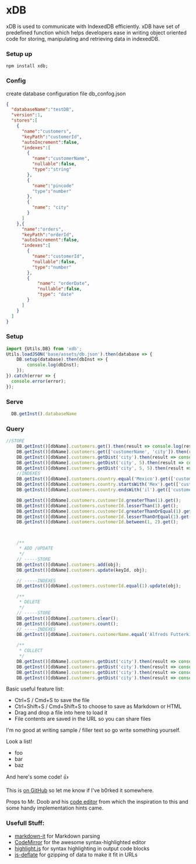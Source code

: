 # xDB

xDB is used to communicate with IndexedDB efficiently. xDB have set of predefined function which helps developers ease in writing object oriented code for storing, manipulating and retrieving data in indexedDB.

### Setup up
`
npm install xdb;
`

### Config
create database configuration file db_confog.json
```JSON
{
  "databaseName":"testDB",
  "version":1,
  "stores":[
    {
      "name":"customers",
      "keyPath":"customerId",
      "autoIncrement":false,
      "indexes":[
        {
          "name":"customerName",
          "nullable":false,
          "type":"string"
        },
        {
          "name":"pincode"
          "type":"number"
        },
        {
          "name": "city"
        }
      ]
    },{
      "name":"orders",
      "keyPath":"orderId",
      "autoIncrement":false,
      "indexes":[
        {
          "name":"customerId",
          "nullable":false,
          "type":"number"
        },
        {
            "name": "orderDate",
            "nullable":false,
            "type": "date"
        }
      ]
    }
  ]
}
```

### Setup
```javascript
import {Utils,DB} from 'xdb';
Utils.loadJSON('base/assets/db.json').then(database => {
    DB.setup(database).then(dbInst => {
        console.log(dbInst);
    });
}).catch(error => {
  console.error(error);
});
```

### Serve
```javascript
  DB.getInst().databaseName
```


### Query
```javascript
//STORE
    DB.getInst()[dbName].customers.get().then(result => console.log(result));
    DB.getInst()[dbName].customers.get(['customerName', 'city']).then(result => console.log(result));
    DB.getInst()[dbName].customers.getDist('city').then(result => console.log(result));
    DB.getInst()[dbName].customers.getDist('city', 5).then(result => console.log(result)); //limit = 5;
    DB.getInst()[dbName].customers.getDist('city', 5, 5).then(result => console.log(result)); //limit = 5, start = 5;
    //INDEXES
    DB.getInst()[dbName].customers.country.equal('Mexico').get(['customerName', 'City']);
    DB.getInst()[dbName].customers.country.startsWith('Mex').get(['customerName', 'City']);
    DB.getInst()[dbName].customers.country.endsWith('il').get(['customerName', 'City']);

    DB.getInst()[dbName].customers.customerId.greaterThan(1).get();
    DB.getInst()[dbName].customers.customerId.lesserThan(1).get();
    DB.getInst()[dbName].customers.customerId.greaterThanOrEqual(1).get();
    DB.getInst()[dbName].customers.customerId.lesserThanOrEqual(1).get();
    DB.getInst()[dbName].customers.customerId.between(1, 2).get();



    /**
     * ADD /UPDATE
     */
    // -----STORE
    DB.getInst()[dbName].customers.add(obj);
    DB.getInst()[dbName].customers.update(keyId, obj);

    // -----INDEXES
    DB.getInst()[dbName].customers.customerId.equal(1).update(obj);

    /**
     * DELETE
     */
    // -----STORE
    DB.getInst()[dbName].customers.clear();
    DB.getInst()[dbName].customers.count();
    // -----INDEXES
    DB.getInst()[dbName].customers.customerName.equal('Alfreds Futterkiste').delete();

    /**
     * COLLECT
     */
    DB.getInst()[dbName].customers.getDist('city').then(result => console.log(result.count()));
    DB.getInst()[dbName].customers.getDist('city').then(result => console.log(result.avg('price')));
    DB.getInst()[dbName].customers.getDist('city').then(result => console.log(result.min('price')));
    DB.getInst()[dbName].customers.getDist('city').then(result => console.log(result.max('price')));
```


Basic useful feature list:

 * Ctrl+S / Cmd+S to save the file
 * Ctrl+Shift+S / Cmd+Shift+S to choose to save as Markdown or HTML
 * Drag and drop a file into here to load it
 * File contents are saved in the URL so you can share files


I'm no good at writing sample / filler text
so go write something yourself.

Look
a list!

 * foo
 * bar
 * baz

And here's some code! :+1:



This is [on GitHub](https://github.com/jbt/markdown-editor) so let me know if I've b0rked it somewhere.


Props to Mr. Doob and his [code editor](http://mrdoob.com/projects/code-editor/)
from which
the inspiration to this
and some handy implementation hints
came. 

### Usefull Stuff:

 * [markdown-it](https://github.com/markdown-it/markdown-it) for Markdown parsing
 * [CodeMirror](http://codemirror.net/) for the awesome syntax-highlighted editor
 * [highlight.js](http://softwaremaniacs.org/soft/highlight/en/) for syntax highlighting in output code blocks
 * [js-deflate](https://github.com/dankogai/js-deflate) for gzipping of data to make it fit in URLs
